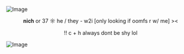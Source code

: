 ![Image](https://github.com/user-attachments/assets/fb954228-2722-4b21-8bb9-46dac2a293fc)
<p align="center">

<p align="center">
𝐧𝐢𝐜𝐡 or 37  ☼  he / they - w2i [only looking if oomfs r w/ me] ><
<p align="center">
!! c + h always dont be shy lol


  
![Image](https://github.com/user-attachments/assets/029c6abb-bee8-4c33-a6b7-9229574d80fe)

